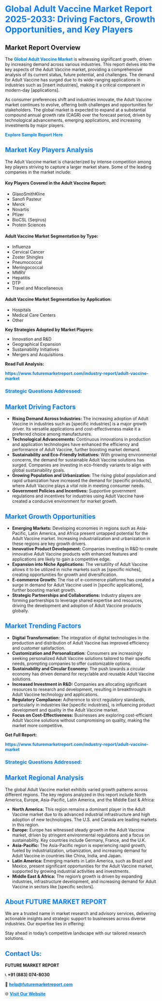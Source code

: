 <h1 style="color: #007BFF;">Global Adult Vaccine Market Report 2025-2033: Driving Factors, Growth Opportunities, and Key Players</h1>

<section id="overview">
<h2>Market Report Overview</h2>
<p>The <a href="https://www.futuremarketreport.com/industry-report/adult-vaccine-market" style="color: #007BFF; text-decoration: none;"><strong>Global Adult Vaccine Market</strong></a> is witnessing significant growth, driven by increasing demand across various industries. This report delves into the key aspects of the Adult Vaccine market, providing a comprehensive analysis of its current status, future potential, and challenges. The demand for Adult Vaccine has surged due to its wide-ranging applications in industries such as [insert industries], making it a critical component in modern-day [applications].</p>
<p>As consumer preferences shift and industries innovate, the Adult Vaccine market continues to evolve, offering both challenges and opportunities for stakeholders. The global market is expected to expand at a substantial compound annual growth rate (CAGR) over the forecast period, driven by technological advancements, emerging applications, and increasing investments by major players.</p>
</section>

<section id="overview">
<p><a href="https://www.futuremarketreport.com/request-sample/reportId=46418" style="color: #007BFF; text-decoration: none;"><strong>Explore Sample Report Here</strong></a></p>
</section>

<section id="key-players">
<h2 style="color: #007BFF;">Market Key Players Analysis</h2>
<p>The Adult Vaccine market is characterized by intense competition among key players striving to capture a larger market share. Some of the leading companies in the market include:</p>
<h4>Key Players Covered in the Adult Vaccine Report:</h4>
<ul><li>GlaxoSmithKline</li><li>Sanofi Pasteur</li><li>Merck</li><li>Novartis</li><li>Pfizer</li><li>BioCSL (Seqirus)</li><li>Protein Sciences</li></ul>
<h4>Adult Vaccine Market Segmentation by Type:</h4>
<ul><li>Influenza</li><li>Cervical Cancer</li><li>Zoster Shingles</li><li>Pneumococcal</li><li>Meningococcal</li><li>MMRV</li><li>Hepatitis</li><li>DTP</li><li>Travel and Miscellaneous</li></ul>

<h4>Adult Vaccine Market Segmentation by Application:</h4>
<ul><li>Hospitals</li><li>Medical Care Centers</li><li>Other</li></ul>
<p><strong>Key Strategies Adopted by Market Players:</strong></p>
<ul>
<li>Innovation and R&D</li>
<li>Geographical Expansion</li>
<li>Sustainability Initiatives</li>
<li>Mergers and Acquisitions</li>
</ul>
</section>

<section>
<p><strong>Read Full Analysis: </strong></p><a href="https://www.futuremarketreport.com/industry-report/adult-vaccine-market" style="color: #007BFF; text-decoration: none;"><strong>https://www.futuremarketreport.com/industry-report/adult-vaccine-market</strong></a>
<h3 style="color: #007BFF;">Strategic Questions Addressed:</h3>
</section>

<section id="driving-factors">
<h2 style="color: #007BFF;">Market Driving Factors</h2>
<ul>
<li><strong>Rising Demand Across Industries:</strong> The increasing adoption of Adult Vaccine in industries such as [specific industries] is a major growth driver. Its versatile applications and cost-effectiveness make it a preferred choice among manufacturers.</li>
<li><strong>Technological Advancements:</strong> Continuous innovations in production and application technologies have enhanced the efficiency and performance of Adult Vaccine, further boosting market demand.</li>
<li><strong>Sustainability and Eco-Friendly Initiatives:</strong> With growing environmental concerns, the demand for sustainable Adult Vaccine solutions has surged. Companies are investing in eco-friendly variants to align with global sustainability goals.</li>
<li><strong>Growing Population and Urbanization:</strong> The rising global population and rapid urbanization have increased the demand for [specific products], where Adult Vaccine plays a vital role in meeting consumer needs.</li>
<li><strong>Government Policies and Incentives:</strong> Supportive government regulations and incentives for industries using Adult Vaccine have created a conducive environment for market growth.</li>
</ul>
</section>

<section id="growth-opportunities">
<h2 style="color: #007BFF;">Market Growth Opportunities</h2>
<ul>
<li><strong>Emerging Markets:</strong> Developing economies in regions such as Asia-Pacific, Latin America, and Africa present untapped potential for the Adult Vaccine market. Increasing industrialization and urbanization in these regions are key growth drivers.</li>
<li><strong>Innovative Product Development:</strong> Companies investing in R&D to create innovative Adult Vaccine products with enhanced features and applications are likely to gain a competitive edge.</li>
<li><strong>Expansion into Niche Applications:</strong> The versatility of Adult Vaccine allows it to be utilized in niche markets such as [specific niches], creating opportunities for growth and diversification.</li>
<li><strong>E-commerce Growth:</strong> The rise of e-commerce platforms has created a surge in demand for Adult Vaccine used in [specific applications], further boosting market growth.</li>
<li><strong>Strategic Partnerships and Collaborations:</strong> Industry players are forming partnerships to leverage shared expertise and resources, driving the development and adoption of Adult Vaccine products globally.</li>
</ul>
</section>

<section id="trending-factors">
<h2 style="color: #007BFF;">Market Trending Factors</h2>
<ul>
<li><strong>Digital Transformation:</strong> The integration of digital technologies in the production and distribution of Adult Vaccine has improved efficiency and customer satisfaction.</li>
<li><strong>Customization and Personalization:</strong> Consumers are increasingly seeking personalized Adult Vaccine solutions tailored to their specific needs, prompting companies to offer customizable options.</li>
<li><strong>Sustainability and Circular Economy:</strong> The push towards a circular economy has driven demand for recyclable and reusable Adult Vaccine solutions.</li>
<li><strong>Increased Investment in R&D:</strong> Companies are allocating significant resources to research and development, resulting in breakthroughs in Adult Vaccine technology and applications.</li>
<li><strong>Regulatory Compliance:</strong> Adherence to strict regulatory standards, particularly in industries like [specific industries], is influencing product development and quality in the Adult Vaccine market.</li>
<li><strong>Focus on Cost-Effectiveness:</strong> Businesses are exploring cost-efficient Adult Vaccine solutions without compromising on quality, making the market more competitive.</li>
</ul>
</section>

<section>
<p><strong>Get Full Report: </strong></p><a href="https://www.futuremarketreport.com/industry-report/adult-vaccine-market" style="color: #007BFF; text-decoration: none;"><strong>https://www.futuremarketreport.com/industry-report/adult-vaccine-market</strong></a>
<h3 style="color: #007BFF;">Strategic Questions Addressed:</h3>
</section>


<section id="regional-analysis">
<h2 style="color: #007BFF;">Market Regional Analysis</h2>
<p>The global Adult Vaccine market exhibits varied growth patterns across different regions. The key regions analyzed in this report include North America, Europe, Asia-Pacific, Latin America, and the Middle East & Africa:</p>
<ul>
<li><strong>North America:</strong> This region remains a dominant player in the Adult Vaccine market due to its advanced industrial infrastructure and high adoption of new technologies. The U.S. and Canada are leading markets in this region.</li>
<li><strong>Europe:</strong> Europe has witnessed steady growth in the Adult Vaccine market, driven by stringent environmental regulations and a focus on sustainability. Key countries include Germany, France, and the U.K.</li>
<li><strong>Asia-Pacific:</strong> The Asia-Pacific region is experiencing rapid growth, fueled by industrialization, urbanization, and increasing demand for Adult Vaccine in countries like China, India, and Japan.</li>
<li><strong>Latin America:</strong> Emerging markets in Latin America, such as Brazil and Mexico, present significant opportunities for the Adult Vaccine market, supported by growing industrial activities and investments.</li>
<li><strong>Middle East & Africa:</strong> The region’s growth is driven by expanding industries, infrastructure development, and increasing demand for Adult Vaccine in sectors like [specific sectors].</li>
</ul>
</section>

<footer>
<h2 style="color: #007BFF;">About FUTURE MARKET REPORT</h2>
<p>We are a trusted name in market research and advisory services, delivering actionable insights and strategic support to businesses across diverse industries. Our expertise lies in offering:</p>

<p>Stay ahead in today’s competitive landscape with our tailored research solutions.</p>

<h2 style="color: #007BFF;">Contact Us:</h2>
<p><strong>FUTURE MARKET REPORT</strong></p>
<p>📞 <strong>+91 (883) 074-8030</strong></p>
<p>📧 <strong><a href="mailto:help@futuremarketreport.com" style="color: #007BFF;">help@futuremarketreport.com</a></strong></p>
<p>🌐 <strong><a href="https://www.futuremarketreport.com/" style="color: #007BFF;">Visit Our Website</a></strong></p>
</footer>